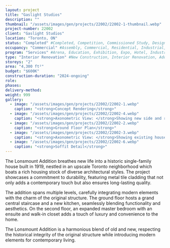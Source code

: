 ```yaml
---
layout: project 
title: "Gaslight Studios"
description: ""
thumbnail: "/assets/images/gen/projects/22002/22002-1-thumbnail.webp"
project-number: 22002
client: "Gaslight Studios"
location: "Toronto, ON"
status: "Completed" #Completed, Competition, Commissioned Study, Design Development, Construction, Demolished, Study
occupancy: "Commercial" #Assembly, Commercial, Residential, Industrial, Institutional  
program: "Services" #Arena, Education, Exhibition, Expo, Hotel, Industrial, Industry, Infrastructure, Landscape, Leisure, Library, Masterplan, Mixed Use, Museum/Gallery, Office, Parking, Publicspace, Religion, Research, Residential, Restaurant/Bar, Retail, Scenography, Services, Theatre
type: "Interior Renovation" #New Construction, Interior Renovation, Addition, Adaptive Reuse
storeys: "2"
area: "4,300 ft²"
budget: "$600K"
construction-duration: "2024-ongoing"
role: 
phases: 
delivery-method: 
weight: 999
gallery:
  - image: "/assets/images/gen/projects/22002/22002-1.webp"
    caption: "<strong>Concept Rendering</strong>"
  - image: "/assets/images/gen/projects/22002/22002-4.webp"
    caption: "<strong>Axonometric View: </strong>Showing new side and rear additions with flat roof and carport built around existing house."
  - image: "/assets/images/gen/projects/22002/22002-2.webp"
    caption: "<strong>Ground Floor Plan</strong>"
  - image: "/assets/images/gen/projects/22002/22002-3.webp"
    caption: "<strong>Axonometric View: </strong>Showing existing house with hip roof."
  - image: "/assets/images/gen/projects/22002/22002-6.webp"
    caption: "<strong>Soffit Detail</strong>"
---
```


The Lonsmount Addition breathes new life into a historic single-family house built in 1919, nestled in an upscale Toronto neighborhood which boats a rich housing stock of diverse architectural styles. The project showcases a commitment to durability, featuring metal tile cladding that not only adds a contemporary touch but also ensures long-lasting quality. 

The addition spans multiple levels, carefully integrating modern elements with the charm of the original structure. The ground floor hosts a grand central staircase and a new kitchen, seamlessly blending functionality and aesthetics. On the second floor, an expanded master bedroom with an ensuite and walk-in closet adds a touch of luxury and convenience to the home. 

The Lonsmount Addition is a harmonious blend of old and new, respecting the historical integrity of the original structure while introducing modern elements for contemporary living.
